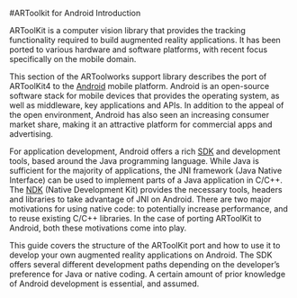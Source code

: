 #ARToolkit for Android Introduction

ARToolKit is a computer vision library that provides the tracking functionality required to build augmented reality applications. It has been ported to various hardware and software platforms, with recent focus specifically on the mobile domain.

This section of the ARToolworks support library describes the port of ARToolKit4 to the [Android][1] mobile platform. Android is an open-source software stack for mobile devices that provides the operating system, as well as middleware, key applications and APIs. In addition to the appeal of the open environment, Android has also seen an increasing consumer market share, making it an attractive platform for commercial apps and advertising.

For application development, Android offers a rich [SDK][2] and development tools, based around the Java programming language. While Java is sufficient for the majority of applications, the JNI framework (Java Native Interface) can be used to implement parts of a Java application in C/C++. The [NDK][3] (Native Development Kit) provides the necessary tools, headers and libraries to take advantage of JNI on Android. There are two major motivations for using native code: to potentially increase performance, and to reuse existing C/C++ libraries. In the case of porting ARToolKit to Android, both these motivations come into play.

This guide covers the structure of the ARToolKit port and how to use it to develop your own augmented reality applications on Android. The SDK offers several different development paths depending on the developer’s preference for Java or native coding. A certain amount of prior knowledge of Android development is essential, and assumed.

[1]: http://developer.android.com/index.html
[2]: http://developer.android.com/sdk/index.html
[3]: http://developer.android.com/sdk/ndk/overview.html